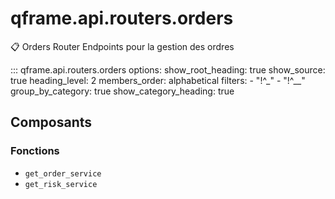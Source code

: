 # qframe.api.routers.orders


📋 Orders Router
Endpoints pour la gestion des ordres


::: qframe.api.routers.orders
    options:
      show_root_heading: true
      show_source: true
      heading_level: 2
      members_order: alphabetical
      filters:
        - "!^_"
        - "!^__"
      group_by_category: true
      show_category_heading: true

## Composants

### Fonctions

- `get_order_service`
- `get_risk_service`

